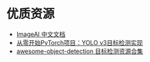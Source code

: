 # 优质资源

- [ImageAI 中文文档](https://imageai-cn.readthedocs.io/zh_CN/latest/index.html)
- [从零开始PyTorch项目：YOLO v3目标检测实现](https://www.jiqizhixin.com/articles/2018-04-23-3)
- [awesome-object-detection 目标检测资源合集](https://handong1587.github.io/deep_learning/2015/10/09/object-detection.html)